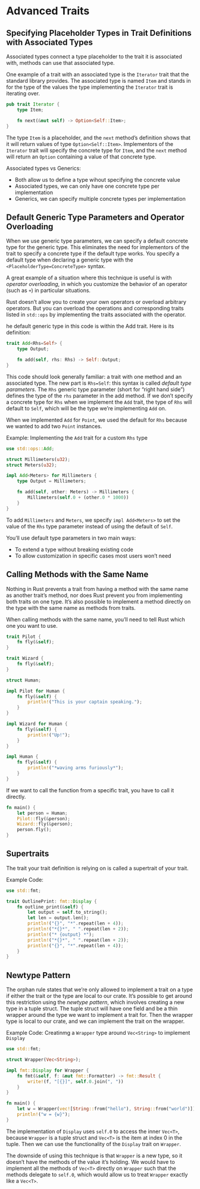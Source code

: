 # Advanced Traits

## Specifying Placeholder Types in Trait Definitions with Associated Types

Associated types connect a type placeholder to the trait it is associated with,
methods can use that associated type.

One example of a trait with an associated type is the `Iterator` trait that the
standard library provides. The associated type is named `Item` and stands in for
the type of the values the type implementing the `Iterator` trait is iterating
over.

```rust
pub trait Iterator {
    type Item;

    fn next(&mut self) -> Option<Self::Item>;
}
```

The type `Item` is a placeholder, and the `next` method’s definition shows that
it will return values of type `Option<Self::Item>`. Implementors of the
`Iterator` trait will specify the concrete type for `Item`, and the `next`
method will return an `Option` containing a value of that concrete type.

Associated types vs Generics:

- Both allow us to define a type wihout specifying the concrete value
- Associated types, we can only have one concrete type per implementation
- Generics, we can specify multiple concrete types per implementation

## Default Generic Type Parameters and Operator Overloading

When we use generic type parameters, we can specify a default concrete type for
the generic type. This eliminates the need for implementors of the trait to
specify a concrete type if the default type works. You specify a default type
when declaring a generic type with the `<PlaceholderType=ConcreteType>` syntax.

A great example of a situation where this technique is useful is with _operator
overloading_, in which you customize the behavior of an operator (such as `+`)
in particular situations.

Rust doesn’t allow you to create your own operators or overload arbitrary
operators. But you can overload the operations and corresponding traits listed
in `std::ops` by implementing the traits associated with the operator.

he default generic type in this code is within the Add trait. Here is its
definition:

```rust
trait Add<Rhs=Self> {
    type Output;

    fn add(self, rhs: Rhs) -> Self::Output;
}
```

This code should look generally familiar: a trait with one method and an
associated type. The new part is `Rhs=Self`: this syntax is called _default type
parameters_. The `Rhs` generic type parameter (short for “right hand side”)
defines the type of the `rhs` parameter in the add method. If we don’t specify a
concrete type for `Rhs` when we implement the `Add` trait, the type of `Rhs`
will default to `Self`, which will be the type we’re implementing `Add` on.

When we implemented `Add` for `Point`, we used the default for `Rhs` because we
wanted to add two `Point` instances.

Example: Implementing the `Add` trait for a custom `Rhs` type

```rust
use std::ops::Add;

struct Millimeters(u32);
struct Meters(u32);

impl Add<Meters> for Millimeters {
    type Output = Millimeters;

    fn add(self, other: Meters) -> Millimeters {
        Millimeters(self.0 + (other.0 * 1000))
    }
}
```

To add `Millimeters` and `Meters`, we specify `impl Add<Meters>` to set the
value of the `Rhs` type parameter instead of using the default of `Self`.

You’ll use default type parameters in two main ways:

- To extend a type without breaking existing code
- To allow customization in specific cases most users won’t need

## Calling Methods with the Same Name

Nothing in Rust prevents a trait from having a method with the same name as
another trait’s method, nor does Rust prevent you from implementing both traits
on one type. It’s also possible to implement a method directly on the type with
the same name as methods from traits.

When calling methods with the same name, you’ll need to tell Rust which one you
want to use.

```rust
trait Pilot {
    fn fly(&self);
}

trait Wizard {
    fn fly(&self);
}

struct Human;

impl Pilot for Human {
    fn fly(&self) {
        println!("This is your captain speaking.");
    }
}

impl Wizard for Human {
    fn fly(&self) {
        println!("Up!");
    }
}

impl Human {
    fn fly(&self) {
        println!("*waving arms furiously*");
    }
}
```

If we want to call the function from a specific trait, you have to call it
directly.

```rust
fn main() {
    let person = Human;
    Pilot::fly(&person);
    Wizard::fly(&person);
    person.fly();
}
```

## Supertraits

The trait your trait definition is relying on is called a supertrait of your
trait.

Example Code:

```rust
use std::fmt;

trait OutlinePrint: fmt::Display {
    fn outline_print(&self) {
        let output = self.to_string();
        let len = output.len();
        println!("{}", "*".repeat(len + 4));
        println!("*{}*", " ".repeat(len + 2));
        println!("* {output} *");
        println!("*{}*", " ".repeat(len + 2));
        println!("{}", "*".repeat(len + 4));
    }
}
```

## Newtype Pattern

The orphan rule states that we’re only allowed to implement a trait on a type if
either the trait or the type are local to our crate. It’s possible to get around
this restriction using the _newtype pattern_, which involves creating a new type
in a tuple struct. The tuple struct will have one field and be a thin wrapper
around the type we want to implement a trait for. Then the wrapper type is local
to our crate, and we can implement the trait on the wrapper.

Example Code: Creatinmg a `Wrapper` type around `Vec<String>` to implement
`Display`

```rust
use std::fmt;

struct Wrapper(Vec<String>);

impl fmt::Display for Wrapper {
    fn fmt(&self, f: &mut fmt::Formatter) -> fmt::Result {
        write!(f, "[{}]", self.0.join(", "))
    }
}

fn main() {
    let w = Wrapper(vec![String::from("hello"), String::from("world")]);
    println!("w = {w}");
}
```

The implementation of `Display` uses `self.0` to access the inner `Vec<T>`,
because `Wrapper` is a tuple struct and `Vec<T>` is the item at index 0 in the
tuple. Then we can use the functionality of the `Display` trait on `Wrapper`.

The downside of using this technique is that `Wrapper` is a new type, so it
doesn’t have the methods of the value it’s holding. We would have to implement
all the methods of `Vec<T>` directly on `Wrapper` such that the methods delegate
to `self.0`, which would allow us to treat `Wrapper` exactly like a `Vec<T>`.
